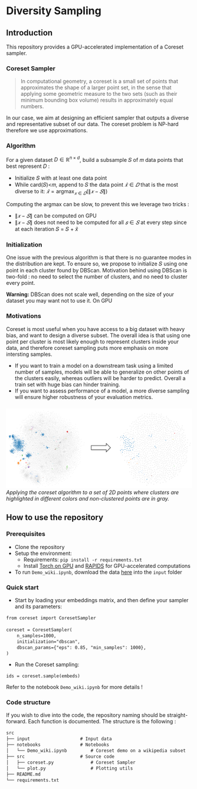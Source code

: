# Diversity Sampling

## Introduction

This repository provides a GPU-accelerated implementation of a Coreset sampler.

### Coreset Sampler

> In computational geometry, a coreset is a small set of points that approximates the shape of a larger point set, in the sense that applying some geometric measure to the two sets (such as their minimum bounding box volume) results in approximately equal numbers. 

In our case, we aim at designing an efficient sampler that outputs a diverse and representative subset of our data. The coreset problem is NP-hard therefore we use approximations. 


### Algorithm

For a given dataset $D \in ℝ^{n \times d}$, build a subsample 𝑆 of 𝑚 data points that best represent 𝐷 :
- Initialize 𝑆 with at least one data point 
- While card(𝑆)<𝑚, append to 𝑆 the data point $\hat{𝑥} \in 𝐷$ that is the most diverse to it: $\hat{𝑥} = \text{argmax}_{𝑥 \in 𝐷} (\lVert 𝑥 − 𝑆  \rVert)$

Computing the argmax can be slow, to prevent this we leverage two tricks :
- $\lVert 𝑥 − 𝑆  \rVert$ can be computed on GPU
- $\lVert 𝑥 − 𝑆 \rVert$ does not need to be computed for all $𝑠 \in 𝑆$ at every step since at each iteration 𝑆 = 𝑆 + $\hat{x}$

### Initialization

One issue with the previous algorithm is that there is no guarantee modes in the distribution are kept. To ensure so, we propose to initialize 𝑆 using one point in each cluster found by DBScan. Motivation behind using DBScan is two-fold : no need to select the number of clusters, and no need to cluster every point. 

**Warning:** DBScan does not scale well, depending on the size of your dataset you may want not to use it. On GPU

### Motivations

Coreset is most useful when you have access to a big dataset with heavy bias, and want to design a diverse subset. The overall idea is that using one point per cluster is most likely enough to represent clusters inside your data, and therefore coreset sampling puts more emphasis on more intersting samples.

- If you want to train a model on a downstream task using a limited number of samples, models will be able to generalize on other points of the clusters easily, whereas outliers will be harder to predict. Overall a train set with huge bias can hinder training.
- If you want to assess performance of a model, a more diverse sampling will ensure higher robustness of your evaluation metrics.


### 

![Coreset example](coreset_example.png)
*Applying the coreset algorithm to a set of 2D points where clusters are highlighted in different colors and non-clustered points are in gray.*


## How to use the repository

### Prerequisites

- Clone the repository
- Setup the environment: 
  - Requirements: `pip install -r requirements.txt`
  - Install [Torch on GPU](https://pytorch.org/get-started/locally/) and [RAPIDS](https://docs.rapids.ai/install) for GPU-accelerated computations
- To run `Demo_wiki.ipynb`, download the data [here](https://www.kaggle.com/datasets/theoviel/diversity-sampling-demo-data/) into the `input` folder

### Quick start

- Start by loading your embeddings matrix, and then define your sampler and its parameters:
```
from coreset import CoresetSampler

coreset = CoresetSampler(
    n_samples=1000,
    initialization="dbscan",
    dbscan_params={"eps": 0.85, "min_samples": 1000},
)
```

- Run the Coreset sampling:
```
ids = coreset.sample(embeds)
```

Refer to the notebook `Demo_wiki.ipynb` for more details !

### Code structure

If you wish to dive into the code, the repository naming should be straight-forward. Each function is documented.
The structure is the following :

```
src
├── input                   # Input data
├── notebooks               # Notebooks
│   └── Demo_wiki.ipynb         # Coreset demo on a wikipedia subset
├── src                     # Source code
│   ├── coreset.py              # Coreset Sampler
│   └── plot.py                 # Plotting utils
├── README.md      
└── requirements.txt
``` 
